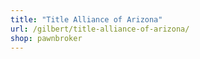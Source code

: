 ```yaml
---
title: "Title Alliance of Arizona"
url: /gilbert/title-alliance-of-arizona/
shop: pawnbroker
---
```

